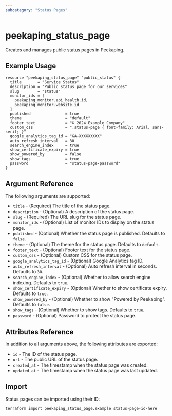```yaml
---
subcategory: "Status Pages"
---
```


# peekaping_status_page

Creates and manages public status pages in Peekaping.

## Example Usage

```hcl
resource "peekaping_status_page" "public_status" {
  title       = "Service Status"
  description = "Public status page for our services"
  slug        = "status"
  monitor_ids = [
    peekaping_monitor.api_health.id,
    peekaping_monitor.website.id
  ]
  published               = true
  theme                   = "default"
  footer_text             = "© 2024 Example Company"
  custom_css              = ".status-page { font-family: Arial, sans-serif; }"
  google_analytics_tag_id = "GA-XXXXXXXXX"
  auto_refresh_interval   = 30
  search_engine_index     = true
  show_certificate_expiry = true
  show_powered_by         = false
  show_tags               = true
  password                = "status-page-password"
}
```

## Argument Reference

The following arguments are supported:

* `title` - (Required) The title of the status page.
* `description` - (Optional) A description of the status page.
* `slug` - (Required) The URL slug for the status page.
* `monitor_ids` - (Optional) List of monitor IDs to display on the status page.
* `published` - (Optional) Whether the status page is published. Defaults to `false`.
* `theme` - (Optional) The theme for the status page. Defaults to `default`.
* `footer_text` - (Optional) Footer text for the status page.
* `custom_css` - (Optional) Custom CSS for the status page.
* `google_analytics_tag_id` - (Optional) Google Analytics tag ID.
* `auto_refresh_interval` - (Optional) Auto refresh interval in seconds. Defaults to `30`.
* `search_engine_index` - (Optional) Whether to allow search engine indexing. Defaults to `true`.
* `show_certificate_expiry` - (Optional) Whether to show certificate expiry. Defaults to `true`.
* `show_powered_by` - (Optional) Whether to show "Powered by Peekaping". Defaults to `false`.
* `show_tags` - (Optional) Whether to show tags. Defaults to `true`.
* `password` - (Optional) Password to protect the status page.

## Attributes Reference

In addition to all arguments above, the following attributes are exported:

* `id` - The ID of the status page.
* `url` - The public URL of the status page.
* `created_at` - The timestamp when the status page was created.
* `updated_at` - The timestamp when the status page was last updated.

## Import

Status pages can be imported using their ID:

```bash
terraform import peekaping_status_page.example status-page-id-here
```
